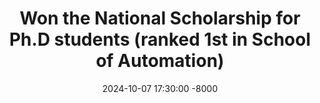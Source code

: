---
title: "Won the National Scholarship for Ph.D students (ranked 1st in School of Automation)"
date: 2024-10-07 17:30:00 -8000
---